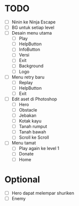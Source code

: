 # TODO

- [ ] Ninin ke Ninja Escape 
- [ ] BG untuk setiap level
- [ ] Desain menu utama
  - [ ] Play
  - [ ] HelpButton
  - [ ] InfoButton
  - [ ] Versi
  - [ ] Exit
  - [ ] Background
  - [ ] Logo
- [ ] Menu retry baru
  - [ ] Replay
  - [ ] HelpButton
  - [ ] Exit
- [ ] Edit aset di Photoshop
  - [ ] Hero
  - [ ] Obstacle
  - [ ] Jebakan
  - [ ] Kotak kayu
  - [ ] Tanah rumput
  - [ ] Tanah bawah
  - [ ] Scroll ke Scroll
- [ ] Menu tamat
  - [ ] Play again ke level 1
  - [ ] Donate
  - [ ] Home

# Optional

- [ ] Hero dapat melempar shuriken
- [ ] Enemy